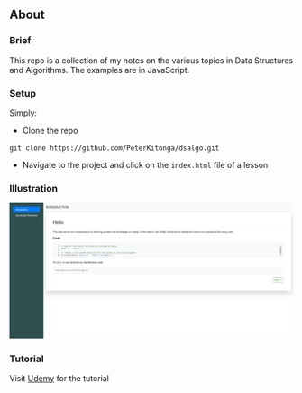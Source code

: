 ## About

### Brief

This repo is a collection of my notes on the various topics in Data Structures and Algorithms. The examples are in JavaScript.

### Setup

Simply:
- Clone the repo 

```
git clone https://github.com/PeterKitonga/dsalgo.git
```
- Navigate to the project and click on the `index.html` file of a lesson

### Illustration
![Illustration Example](assets/images/nodejs_screenshot.png)

### Tutorial
Visit [Udemy](https://www.udemy.com/course/nodejs-the-complete-guide) for the tutorial
